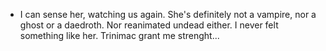 - I can sense her, watching us again. She's definitely not a vampire, nor a ghost or a daedroth. Nor reanimated undead either. I never felt something like her.
  Trinimac grant me strenght...
